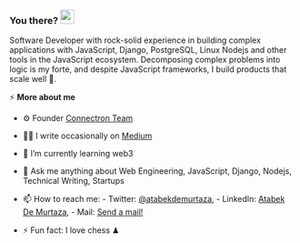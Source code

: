 ### You there? <img src="https://raw.githubusercontent.com/MartinHeinz/MartinHeinz/master/wave.gif" width="25px">
Software Developer with rock-solid experience in building complex applications with JavaScript, Django, PostgreSQL, Linux Nodejs and other tools in the JavaScript ecosystem. Decomposing complex problems into logic is my forte, and despite JavaScript frameworks, I build products that scale well 🚀.

⚡️ **More about me**
- ⚙️ Founder [Connectron Team](https://connectron.team/)
- ✍🏾 I write occasionally on [Medium](https://medium.com/)
- 🌱 I’m currently learning web3
- 💬 Ask me anything about Web Engineering, JavaScript, Django, Nodejs, Technical Writing, Startups
- 📫 How to reach me: - Twitter: [@atabekdemurtaza](https://twitter.com/atabekdemurtaza), - LinkedIn: [Atabek De Murtaza](https://www.linkedin.com/in/atabek-de-murtaza-02b9a7247/), - Mail: [Send a mail!](mailto:atabekdemurtaza@gmail.com)

- ⚡ Fun fact: I love chess ♟

<!-- <div>
  <a href="/" align="left">
    <img src="https://github-readme-stats.vercel.app/api/top-langs/?username=ejirocodes&text_color=586069&layout=compact&hide_border=true&bg_color=fff&title_color=0366d6&count_private=true&include_all_commits=true" />
  </a>

  <a href="/" align="right">
    <img src="https://github-readme-stats.vercel.app/api?username=ejirocodes&count_private=true&show_icons=true&icon_color=222&title_color=0366d6&text_color=586069&bg_color=fff&hide=issues&hide_border=true&include_all_commits=true" />
  </a>
</div>

<img
  src="https://cr-ss-service.azurewebsites.net/api/ScreenShot?widget=summary&username=ejirocodes&badges=2&show-avatar=false&style=--header-bg-color:%23000;--border-radius:10px" width="700"
/>

![Profile views](https://gpvc.arturio.dev/ejirocodes)
![Code Time](https://img.shields.io/endpoint?style=flat&url=https://codetime-api.datreks.com/badge/1871?logoColor=white%26project=%26recentMS=0%26showProject=false)
 -->
